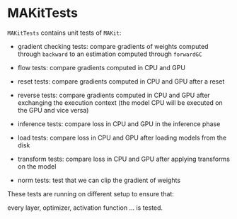 # MAKitTests

`MAKitTests` contains unit tests of `MAKit`: 

- gradient checking tests: compare gradients of weights 
  computed through `backward` to an estimation computed through `forwardGC`
  
- flow tests: compare gradients computed in CPU and GPU

- reset tests: compare gradients computed in CPU and GPU after a reset

- reverse tests: compare gradients computed in CPU and GPU after exchanging 
  the execution context 
  (the model CPU will be executed on the GPU and vice versa)
  
- inference tests: compare loss in CPU and GPU in the inference phase

- load tests: compare loss in CPU and GPU after loading models from the disk

- transform tests: compare loss in CPU and GPU after applying transforms on 
  the model
  
- norm tests: test that we can clip the gradient of weights

These tests are running on different setup to ensure that: 

every layer, optimizer, activation function ... is tested.
